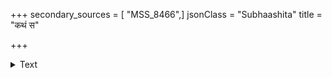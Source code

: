 +++
secondary_sources = [ "MSS_8466",]
jsonClass = "Subhaashita"
title = "कथं स"

+++

<details><summary>Text</summary>

कथं स दन्तरहितः सूर्यः सूरिभिरुच्यते।  
यो मीनराशिं मुक्तैव मेषं भोक्तुं समुद्यतः॥
</details>
